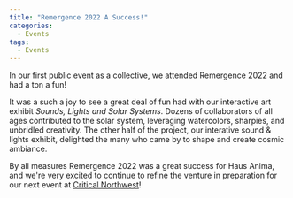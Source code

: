 ```yaml
---
title: "Remergence 2022 A Success!"
categories:
  - Events
tags:
  - Events
---
```


In our first public event as a collective, we attended Remergence 2022 and had a ton a fun!

It was a such a joy to see a great deal of fun had with our interactive art exhibit *Sounds, Lights and Solar Systems*. Dozens of collaborators of all ages contributed to the solar system, leveraging watercolors, sharpies, and unbridled creativity. The other half of the project, our interative sound & lights exhibit, delighted the many who came by to shape and create cosmic ambiance. 

By all measures Remergence 2022 was a great success for Haus Anima, and we're very excited to continue to refine the venture in preparation for our next event at [Critical Northwest](https://criticalnw.org/)!